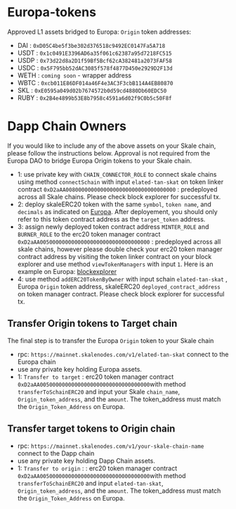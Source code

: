 # Europa-tokens
Approved L1 assets bridged to Europa: ```Origin``` token addresses: 
- DAI : ```0xD05C4be5f3be302d376518c9492EC0147Fa5A718```
- USDT : ```0x1c0491E3396AD6a35f061c62387a95d7218FC515```
- USDP : ```0x73d22d8a2D1f59Bf5Bcf62cA382481a2073FAF58```
- USDC : ```0x5F795bb52dAC3085f578f4877D450e2929D2F13d```
- WETH : ```coming soon``` - wrapper address
- WBTC : ```0xcb011E86DF014a46F4e3AC3F3cbB114A4EB80870```
- SKL : ```0xE0595a049d02b7674572b0d59cd4880Db60EDC50```
- RUBY : ```0x2B4e4899b53E8b7958c4591a6d02f9C0b5c50F8f```

# Dapp Chain Owners
If you would like to include any of the above assets on your Skale chain, please follow the instructions below. Approval is not required from the Europa DAO to bridge Europa Origin tokens to your Skale chain. 
- 1: use private key with ```CHAIN_CONNECTOR_ROLE``` to connect skale chains using method ```connectSchain``` with input ```elated-tan-skat``` on token linker contract ```0xD2aAA00800000000000000000000000000000000``` : predeployed across all Skale chains. Please check block explorer for successful tx. 
- 2: deploy skaleERC20 token with the same ```symbol```, ```token name```, and ```decimals``` as indicated on [Europa](https://elated-tan-skat.explorer.mainnet.skalenodes.com/tokens). After deployement, you should only refer to this token contract address as the ```target_token``` address.
- 3: assign newly deployed token contract address ```MINTER_ROLE``` and ```BURNER_ROLE``` to the erc20 token manager contract ```0xD2aAA00500000000000000000000000000000000``` : predeployed across all skale chains, however please double check your erc20 token manager contract address by visiting the token linker contract on your block explorer and use method ```viewTokenManagers``` with input ```1```. Here is an example on Europa: [blockexplorer](https://elated-tan-skat.explorer.mainnet.skalenodes.com/address/0xD2aAA00800000000000000000000000000000000/read-proxy)
- 4: use method ```addERC20TokenByOwner``` with input schain ```elated-tan-skat``` , Europa ```Origin``` token address, skaleERC20 ```deployed_contract_address``` on token manager contract. Please check block explorer for successful tx.

## Transfer Origin tokens to Target chain
The final step is to transfer the Europa ```Origin``` token to your Skale chain
- rpc: ```https://mainnet.skalenodes.com/v1/elated-tan-skat``` connect to the Europa chain
- use any private key holding Europa assets.
- 1: ```Transfer to target``` : erc20 token manager contract ```0xD2aAA00500000000000000000000000000000000```with method ```transferToSchainERC20``` and input your Skale ```chain_name```, ```Origin_token_address```, and the ```amount```. The token_address must match the ```Origin_Token_Address``` on Europa.

## Transfer target tokens to Origin chain
- rpc: ```https://mainnet.skalenodes.com/v1/your-skale-chain-name``` connect to the Dapp chain
- use any private key holding Dapp Chain assets.
- 1: ```Transfer to origin``` : : erc20 token manager contract ```0xD2aAA00500000000000000000000000000000000```with method ```transferToSchainERC20``` and input ```elated-tan-skat```, ```Origin_token_address```, and the ```amount```. The token_address must match the ```Origin_Token_Address``` on Europa.


    
  
     
     
    
